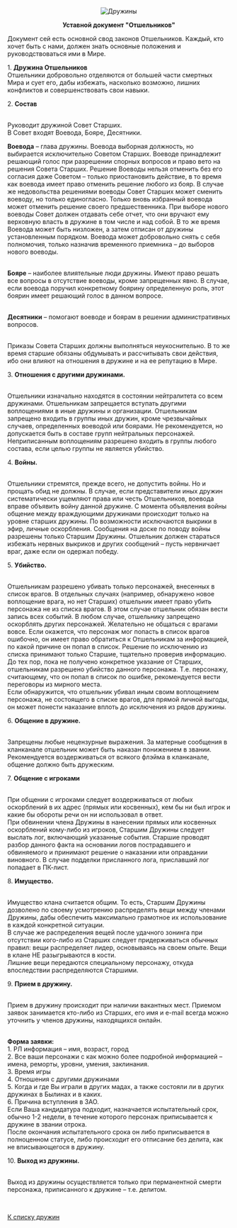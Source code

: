 &nbsp;

<p style='text-align: center'>
<img src="/img/tit_druzhins.jpg" alt='Дружины' />
</p>

<center>
<b>Уставной документ "Отшельников"</b>
</center>

<p>Документ сей есть основной свод законов Отшельников. Каждый, кто хочет быть с нами, должен знать основные положения и руководствоваться ими в Мире. 
<p>1. <b>Дружина Отшельников</b>
<br>Отшельники добровольно отделяются от большей части смертных Мира и сует его, дабы избежать, насколько возможно, лишних конфликтов и совершенствовать свои навыки. 
<p>2. <b>Состав</b>

<br>Руководит дружиной Совет Старших.
<br>В Совет входят Воевода, Бояре, Десятники.


<p><b>Воевода</b> – глава дружины. Воевода выборная должность, но выбирается исключительно Советом Старших. Воеводе принадлежит решающий голос при разрешении спорных вопросов и право вето на решения Совета Старших. Решение Воеводы нельзя отменить без его согласия даже Советом – только приостановить действие, в то время как воевода имеет право отменить решение любого из бояр. В случае же недовольства решениями воеводы Совет Старших может сменить воеводу, но только единогласно. Только вновь избранный воевода может отменить решение своего предшественника. При выборе нового воеводы Совет должен отдавать себе отчет, что они вручают ему верховную власть в дружине в том числе и над собой. В то же время Воевода может быть низложен, а затем отписан от дружины установленным порядком. Воевода может добровольно снять с себя полномочия, только назначив временного приемника – до выборов нового воеводы. 

<br><b>Бояре</b> – наиболее влиятельные люди дружины. Имеют право решать все вопросы в отсутствие воеводы, кроме запрещенных явно. В случае, если воевода поручил конкретному боярину определенную роль, этот боярин имеет решающий голос в данном вопросе. 

<br><b>Десятники</b> – помогают воеводе и боярам в решении административных вопросов. 

<br>Приказы Совета Старших должны выполняться неукоснительно. В то же время старшие обязаны обдумывать и рассчитывать свои действия, ибо они влияют на отношения в дружине и на ее репутацию в Мире. 

<p>3. <b>Отношения с другими дружинами.</b>

<br>Отшельники изначально находятся в состоянии нейтралитета со всем дружинами. Отшельникам запрещается вступать другими воплощениями в иные дружины и организации. Отшельникам запрещено входить в группы иных дружин, кроме чрезвычайных случаев, определенных воеводой или боярами. Не рекомендуется, но допускается быть в составе групп нейтральных персонажей. Неприписанным воплощениям разрешено входить в группы любого состава, если целью группы не является убийство. 

<p>4. <b>Войны.</b>

<br>Отшельники стремятся, прежде всего, не допустить войны. Но и прощать обид не должны. В случае, если представители иных дружин систематически ущемляют права или честь Отшельников, воевода вправе объявить войну данной дружине. С момента объявления войны общение между враждующими дружинами происходит только на уровне старших дружины. По возможности исключаются выкрики в эфир, личные оскорбления. Сообщения на доске по поводу войны разрешены только Старшим Дружины. Отшельник должен стараться избежать нервных выкриков и других сообщений – пусть нервничает враг, даже если он одержал победу. 

<p>5. <b>Убийство.</b>

<br>Отшельникам разрешено убивать только персонажей, внесенных в список врагов. В отдельных случаях (например, обнаружено новое воплощение врага, но нет Старших) отшельник имеет право убить персонажа не из списка врагов. В этом случае отшельник обязан вести запись всех событий. В любом случае, отшельнику запрещено оскорблять других персонажей. Желательно не общаться с врагами вовсе. Если окажется, что персонаж мог попасть в список врагов ошибочно, он имеет право обратиться к Отшельникам за информацией, по какой причине он попал в список. Решение по исключению из списка принимают только Старшие, тщательно проверив информацию. До тех пор, пока не получено конкретное указание от Старших, отшельникам разрешено убийство данного персонажа. Т.е. персонажу, считающему, что он попал в список по ошибке, рекомендуется вести переговоры из мирного места.
<br>Если обнаружится, что отшельник убивал иным своим воплощением персонажа, не состоящего в списке врагов, для прямой личной выгоды, он может понести наказание вплоть до исключения из рядов дружины. 

<p>6. <b>Общение в дружине.</b>

<br>Запрещены любые нецензурные выражения. За матерные сообщения в кланканале отшельник может быть наказан понижением в звании. Рекомендуется воздерживаться от всякого флэйма в кланканале, общение должно быть дружеским. 

<p>7. <b>Общение с игроками</b>

<br>При общении с игроками следует воздерживаться от любых оскорблений в их адрес (прямых или косвенных), кем бы ни был игрок и какие бы обороты речи он ни использовал в ответ.
<br>При обвинении члена Дружины в нанесении прямых или косвенных оскорблений кому-либо из игроков, Старшим Дружины следует выслать лог, включающий указанные события. Старшие проводят разбор данного факта на основании логов пострадавшего и обвиняемого и принимают решение о наказании или оправдании виновного. В случае подделки присланного лога, приславший лог попадает в ПК-лист. 

<p>8. <b>Имущество.</b>

<br>Имущество клана считается общим. То есть, Старшим Дружины дозволено по своему усмотрению распределять вещи между членами Дружины, дабы обеспечить максимально грамотное их использование в каждой конкретной ситуации. 
<br>В случае же распределения вещей после удачного зонинга при отсутствии кого-либо из Старших следует придерживаться обычных правил: вещи распределяет лидер, основываясь на своем опыте. Вещи в клане НЕ разыгрываются в кости.
<br>Лишние вещи передаются специальному персонажу, откуда впоследствии распределяются Старшими. 

<p>9. <b>Прием в дружину.</b>

<br>Прием в дружину происходит при наличии вакантных мест. Приемом заявок занимается кто-либо из Старших, его имя и e-mail всегда можно уточнить у членов дружины, находящихся онлайн. 

<br><b>Форма заявки:</b>
<br>1. РЛ информация – имя, возраст, город
<br>2. Все ваши персонажи с как можно более подробной информацией – имена, реморты, уровни, умения, заклинания.
<br>3. Время игры
<br>4. Отношения с другими дружинами
<br>5. Когда и где Вы играли в других мадах, а также состояли ли в других дружинах в Былинах и в каких.
<br>6. Причина вступления в ЗАО.
<br>Если Ваша кандидатура подходит, назначается испытательный срок, обычно 1-2 недели, в течение которого персонаж приписывается к дружине в звании отрока.
<br>После окончания испытательного срока он либо приписывается в полноценном статусе, либо происходит его отписание без делита, как не вписывающегося в дружину.


<p>10. <b>Выход из дружины.</b>

<br>Выход из дружины осуществляется только при перманентной смерти персонажа, приписанного к дружине – т.е. делитом. 

<br/>
<p class='text-center'><a href='/clans/#list'>К списку дружин</a></p>